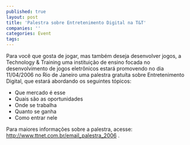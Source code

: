 ```yaml
---
published: true
layout: post
title: 'Palestra sobre Entretenimento Digital na T&T'
companies: ''
categories: Event
tags: 
---
```

Para voc&ecirc; que gosta de jogar, mas tamb&eacute;m deseja desenvolver jogos, a Technology &amp; Training uma institui&ccedil;&atilde;o de ensino focada no desenvolvimento de jogos eletr&ocirc;nicos estar&aacute; promovendo no dia 11/04/2006 no Rio de Janeiro uma palestra gratu&iacute;ta sobre Entretenimento Digital, que estar&aacute; abordando os seguintes t&oacute;picos:<br />
<ul style="text-align: left;">
    <li>Que mercado &eacute; esse</li>
    <li>Quais s&atilde;o as oportunidades</li>
    <li>Onde se trabalha</li>
    <li>Quanto se ganha</li>
    <li>Como entrar nele<br /></li>
</ul>
 

 Para maiores informa&ccedil;&otilde;es sobre a palestra, acesse: <a target="_blank" href="http://www.ttnet.com.br/email_palestra_2006">http://www.ttnet.com.br/email_palestra_2006</a>
.
